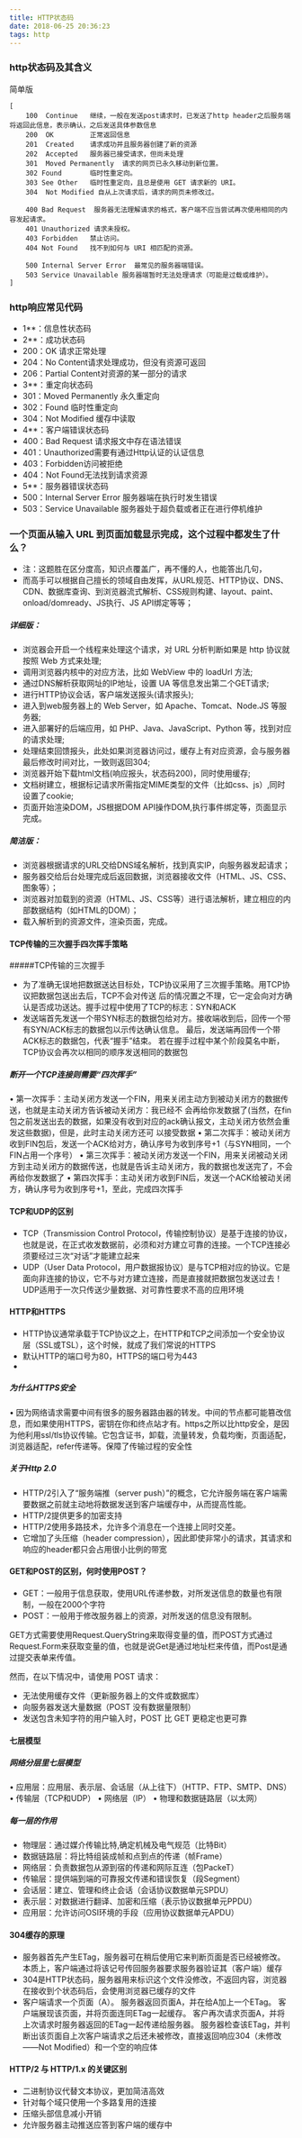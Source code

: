 ```yaml
---
title: HTTP状态码
date: 2018-06-25 20:36:23
tags: http
---
```

### http状态码及其含义

简单版

    [
        100  Continue   继续，一般在发送post请求时，已发送了http header之后服务端将返回此信息，表示确认，之后发送具体参数信息
        200  OK         正常返回信息
        201  Created    请求成功并且服务器创建了新的资源
        202  Accepted   服务器已接受请求，但尚未处理
        301  Moved Permanently  请求的网页已永久移动到新位置。
        302 Found       临时性重定向。
        303 See Other   临时性重定向，且总是使用 GET 请求新的 URI。
        304  Not Modified 自从上次请求后，请求的网页未修改过。

        400 Bad Request  服务器无法理解请求的格式，客户端不应当尝试再次使用相同的内容发起请求。
        401 Unauthorized 请求未授权。
        403 Forbidden   禁止访问。
        404 Not Found   找不到如何与 URI 相匹配的资源。

        500 Internal Server Error  最常见的服务器端错误。
        503 Service Unavailable 服务器端暂时无法处理请求（可能是过载或维护）。
    ]


<!-- more -->

### http响应常见代码
* 1**：信息性状态码
* 2**：成功状态码
* 200：OK 请求正常处理
* 204：No Content请求处理成功，但没有资源可返回
* 206：Partial Content对资源的某一部分的请求
* 3**：重定向状态码
* 301：Moved Permanently 永久重定向
* 302：Found 临时性重定向
* 304：Not Modified 缓存中读取
* 4**：客户端错误状态码
* 400：Bad Request 请求报文中存在语法错误
* 401：Unauthorized需要有通过Http认证的认证信息
* 403：Forbidden访问被拒绝
* 404：Not Found无法找到请求资源
* 5**：服务器错误状态码
* 500：Internal Server Error 服务器端在执行时发生错误
* 503：Service Unavailable 服务器处于超负载或者正在进行停机维护

### 一个页面从输入 URL 到页面加载显示完成，这个过程中都发生了什么？
* 注：这题胜在区分度高，知识点覆盖广，再不懂的人，也能答出几句，
* 而高手可以根据自己擅长的领域自由发挥，从URL规范、HTTP协议、DNS、CDN、数据库查询、到浏览器流式解析、CSS规则构建、layout、paint、onload/domready、JS执行、JS API绑定等等；

##### 详细版：

* 浏览器会开启一个线程来处理这个请求，对 URL 分析判断如果是 http 协议就按照 Web 方式来处理;
* 调用浏览器内核中的对应方法，比如 WebView 中的 loadUrl 方法;
* 通过DNS解析获取网址的IP地址，设置 UA 等信息发出第二个GET请求;
* 进行HTTP协议会话，客户端发送报头(请求报头);
* 进入到web服务器上的 Web Server，如 Apache、Tomcat、Node.JS 等服务器;
* 进入部署好的后端应用，如 PHP、Java、JavaScript、Python 等，找到对应的请求处理;
* 处理结束回馈报头，此处如果浏览器访问过，缓存上有对应资源，会与服务器最后修改时间对比，一致则返回304;
* 浏览器开始下载html文档(响应报头，状态码200)，同时使用缓存;
* 文档树建立，根据标记请求所需指定MIME类型的文件（比如css、js）,同时设置了cookie;
* 页面开始渲染DOM，JS根据DOM API操作DOM,执行事件绑定等，页面显示完成。

##### 简洁版：
* 浏览器根据请求的URL交给DNS域名解析，找到真实IP，向服务器发起请求；
* 服务器交给后台处理完成后返回数据，浏览器接收文件（HTML、JS、CSS、图象等）；
* 浏览器对加载到的资源（HTML、JS、CSS等）进行语法解析，建立相应的内部数据结构（如HTML的DOM）；
* 载入解析到的资源文件，渲染页面，完成。

#### TCP传输的三次握手四次挥手策略

#####TCP传输的三次握手

* 为了准确无误地把数据送达目标处，TCP协议采用了三次握手策略。用TCP协议把数据包送出去后，TCP不会对传送 后的情况置之不理，它一定会向对方确认是否成功送达。握手过程中使用了TCP的标志：SYN和ACK
* 发送端首先发送一个带SYN标志的数据包给对方。接收端收到后，回传一个带有SYN/ACK标志的数据包以示传达确认信息。 最后，发送端再回传一个带ACK标志的数据包，代表“握手”结束。 若在握手过程中某个阶段莫名中断，TCP协议会再次以相同的顺序发送相同的数据包

##### 断开一个TCP连接则需要“四次挥手”

•	第一次挥手：主动关闭方发送一个FIN，用来关闭主动方到被动关闭方的数据传送，也就是主动关闭方告诉被动关闭方：我已经不 会再给你发数据了(当然，在fin包之前发送出去的数据，如果没有收到对应的ack确认报文，主动关闭方依然会重发这些数据)，但是，此时主动关闭方还可 以接受数据
•	第二次挥手：被动关闭方收到FIN包后，发送一个ACK给对方，确认序号为收到序号+1（与SYN相同，一个FIN占用一个序号）
•	第三次挥手：被动关闭方发送一个FIN，用来关闭被动关闭方到主动关闭方的数据传送，也就是告诉主动关闭方，我的数据也发送完了，不会再给你发数据了
•	第四次挥手：主动关闭方收到FIN后，发送一个ACK给被动关闭方，确认序号为收到序号+1，至此，完成四次挥手


#### TCP和UDP的区别
* TCP（Transmission Control Protocol，传输控制协议）是基于连接的协议，也就是说，在正式收发数据前，必须和对方建立可靠的连接。一个TCP连接必须要经过三次“对话”才能建立起来
* UDP（User Data Protocol，用户数据报协议）是与TCP相对应的协议。它是面向非连接的协议，它不与对方建立连接，而是直接就把数据包发送过去！ UDP适用于一次只传送少量数据、对可靠性要求不高的应用环境

#### HTTP和HTTPS

* HTTP协议通常承载于TCP协议之上，在HTTP和TCP之间添加一个安全协议层（SSL或TSL），这个时候，就成了我们常说的HTTPS
* 默认HTTP的端口号为80，HTTPS的端口号为443
* 
##### 为什么HTTPS安全
•	因为网络请求需要中间有很多的服务器路由器的转发。中间的节点都可能篡改信息，而如果使用HTTPS，密钥在你和终点站才有。https之所以比http安全，是因为他利用ssl/tls协议传输。它包含证书，卸载，流量转发，负载均衡，页面适配，浏览器适配，refer传递等。保障了传输过程的安全性

##### 关于Http 2.0
* HTTP/2引入了“服务端推（server push）”的概念，它允许服务端在客户端需要数据之前就主动地将数据发送到客户端缓存中，从而提高性能。
* HTTP/2提供更多的加密支持
* HTTP/2使用多路技术，允许多个消息在一个连接上同时交差。
* 它增加了头压缩（header compression），因此即使非常小的请求，其请求和响应的header都只会占用很小比例的带宽

#### GET和POST的区别，何时使用POST？
* GET：一般用于信息获取，使用URL传递参数，对所发送信息的数量也有限制，一般在2000个字符
* POST：一般用于修改服务器上的资源，对所发送的信息没有限制。

GET方式需要使用Request.QueryString来取得变量的值，而POST方式通过Request.Form来获取变量的值，也就是说Get是通过地址栏来传值，而Post是通过提交表单来传值。

然而，在以下情况中，请使用 POST 请求：
* 无法使用缓存文件（更新服务器上的文件或数据库）
* 向服务器发送大量数据（POST 没有数据量限制）
* 发送包含未知字符的用户输入时，POST 比 GET 更稳定也更可靠

#### 七层模型

##### 网络分层里七层模型
•	应用层：应用层、表示层、会话层（从上往下）（HTTP、FTP、SMTP、DNS）
•	传输层（TCP和UDP）
•	网络层（IP）
•	物理和数据链路层（以太网）


##### 每一层的作用
* 物理层：通过媒介传输比特,确定机械及电气规范（比特Bit） 
* 数据链路层：将比特组装成帧和点到点的传递（帧Frame）
* 网络层：负责数据包从源到宿的传递和网际互连（包PackeT）
* 传输层：提供端到端的可靠报文传递和错误恢复（段Segment）
* 会话层：建立、管理和终止会话（会话协议数据单元SPDU）
* 表示层：对数据进行翻译、加密和压缩（表示协议数据单元PPDU）
* 应用层：允许访问OSI环境的手段（应用协议数据单元APDU）


#### 304缓存的原理

* 服务器首先产生ETag，服务器可在稍后使用它来判断页面是否已经被修改。本质上，客户端通过将该记号传回服务器要求服务器验证其（客户端）缓存
* 304是HTTP状态码，服务器用来标识这个文件没修改，不返回内容，浏览器在接收到个状态码后，会使用浏览器已缓存的文件
* 客户端请求一个页面（A）。 服务器返回页面A，并在给A加上一个ETag。 客户端展现该页面，并将页面连同ETag一起缓存。 客户再次请求页面A，并将上次请求时服务器返回的ETag一起传递给服务器。 服务器检查该ETag，并判断出该页面自上次客户端请求之后还未被修改，直接返回响应304（未修改——Not Modified）和一个空的响应体


#### HTTP/2 与 HTTP/1.x 的关键区别
* 二进制协议代替文本协议，更加简洁高效
* 针对每个域只使用一个多路复用的连接
* 压缩头部信息减小开销
* 允许服务器主动推送应答到客户端的缓存中

